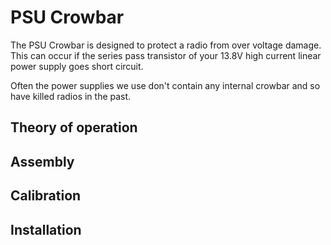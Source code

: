 # PSU Crowbar

The PSU Crowbar is designed to protect a radio from over voltage damage. This
can occur if the series pass transistor of your 13.8V high current linear power
supply goes short circuit.

Often the power supplies we use don't contain any internal crowbar and so have
killed radios in the past.

## Theory of operation

## Assembly

## Calibration

## Installation



